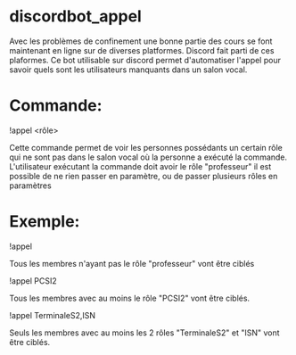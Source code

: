 # discordbot_appel
Avec les problèmes de confinement une bonne partie des cours se font maintenant en ligne sur de diverses platformes. Discord fait parti
de ces plaformes. Ce bot utilisable sur discord permet d'automatiser l'appel pour savoir quels sont les utilisateurs manquants dans un salon
vocal.
# Commande:
!appel <rôle>

Cette commande permet de voir les personnes possédants un certain rôle qui ne sont pas dans le salon vocal où la personne a exécuté la commande. L'utilisateur exécutant la commande doit avoir le rôle "professeur"
il est possible de ne rien passer en paramètre, ou de passer plusieurs rôles en paramètres

# Exemple:
!appel

Tous les membres n'ayant pas le rôle "professeur" vont être ciblés

!appel PCSI2

Tous les membres avec au moins le rôle "PCSI2" vont être ciblés.

!appel TerminaleS2,ISN

Seuls les membres avec au moins les 2 rôles "TerminaleS2" et "ISN" vont être ciblés.
